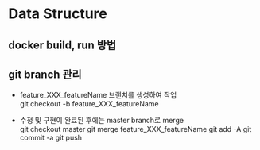 # Data Structure
## docker build, run 방법

## git branch 관리
 - feature_XXX_featureName 브랜치를 생성하여 작업  
	git checkout -b feature_XXX_featureName
	
 - 수정 및 구현이 완료된 후에는 master branch로 merge  
	git checkout master
	git merge feature_XXX_featureName
	git add -A
	git commit -a
	git push
 